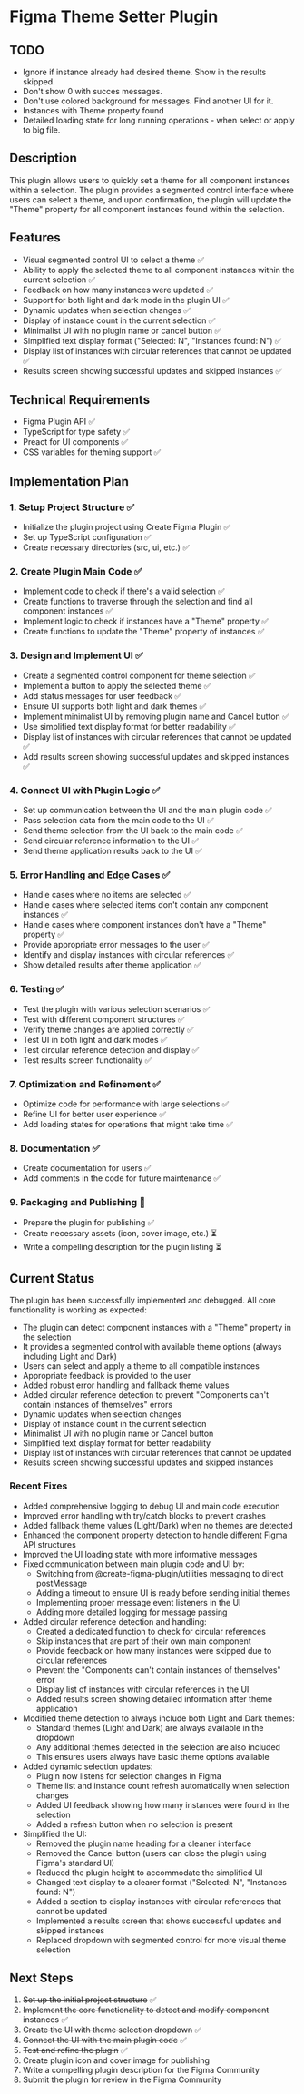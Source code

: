 # Figma Theme Setter Plugin

## TODO
- Ignore if instance already had desired theme. Show in the results skipped.
- Don't show 0 with succes messages.
- Don't use colored background for messages. Find another UI for it.
- Instances with Theme property found
- Detailed loading state for long running operations - when select or apply to big file. 

## Description
This plugin allows users to quickly set a theme for all component instances within a selection. The plugin provides a segmented control interface where users can select a theme, and upon confirmation, the plugin will update the "Theme" property for all component instances found within the selection.

## Features
- Visual segmented control UI to select a theme ✅
- Ability to apply the selected theme to all component instances within the current selection ✅
- Feedback on how many instances were updated ✅
- Support for both light and dark mode in the plugin UI ✅
- Dynamic updates when selection changes ✅
- Display of instance count in the current selection ✅
- Minimalist UI with no plugin name or cancel button ✅
- Simplified text display format ("Selected: N", "Instances found: N") ✅
- Display list of instances with circular references that cannot be updated ✅
- Results screen showing successful updates and skipped instances ✅

## Technical Requirements
- Figma Plugin API ✅
- TypeScript for type safety ✅
- Preact for UI components ✅
- CSS variables for theming support ✅

## Implementation Plan

### 1. Setup Project Structure ✅
- Initialize the plugin project using Create Figma Plugin ✅
- Set up TypeScript configuration ✅
- Create necessary directories (src, ui, etc.) ✅

### 2. Create Plugin Main Code ✅
- Implement code to check if there's a valid selection ✅
- Create functions to traverse through the selection and find all component instances ✅
- Implement logic to check if instances have a "Theme" property ✅
- Create functions to update the "Theme" property of instances ✅

### 3. Design and Implement UI ✅
- Create a segmented control component for theme selection ✅
- Implement a button to apply the selected theme ✅
- Add status messages for user feedback ✅
- Ensure UI supports both light and dark themes ✅
- Implement minimalist UI by removing plugin name and Cancel button ✅
- Use simplified text display format for better readability ✅
- Display list of instances with circular references that cannot be updated ✅
- Add results screen showing successful updates and skipped instances ✅

### 4. Connect UI with Plugin Logic ✅
- Set up communication between the UI and the main plugin code ✅
- Pass selection data from the main code to the UI ✅
- Send theme selection from the UI back to the main code ✅
- Send circular reference information to the UI ✅
- Send theme application results back to the UI ✅

### 5. Error Handling and Edge Cases ✅
- Handle cases where no items are selected ✅
- Handle cases where selected items don't contain any component instances ✅
- Handle cases where component instances don't have a "Theme" property ✅
- Provide appropriate error messages to the user ✅
- Identify and display instances with circular references ✅
- Show detailed results after theme application ✅

### 6. Testing ✅
- Test the plugin with various selection scenarios ✅
- Test with different component structures ✅
- Verify theme changes are applied correctly ✅
- Test UI in both light and dark modes ✅
- Test circular reference detection and display ✅
- Test results screen functionality ✅

### 7. Optimization and Refinement ✅
- Optimize code for performance with large selections ✅
- Refine UI for better user experience ✅
- Add loading states for operations that might take time ✅

### 8. Documentation ✅
- Create documentation for users ✅
- Add comments in the code for future maintenance ✅

### 9. Packaging and Publishing 🔄
- Prepare the plugin for publishing ✅
- Create necessary assets (icon, cover image, etc.) ⏳
- Write a compelling description for the plugin listing ⏳

## Current Status
The plugin has been successfully implemented and debugged. All core functionality is working as expected:
- The plugin can detect component instances with a "Theme" property in the selection
- It provides a segmented control with available theme options (always including Light and Dark)
- Users can select and apply a theme to all compatible instances
- Appropriate feedback is provided to the user
- Added robust error handling and fallback theme values
- Added circular reference detection to prevent "Components can't contain instances of themselves" errors
- Dynamic updates when selection changes
- Display of instance count in the current selection
- Minimalist UI with no plugin name or Cancel button
- Simplified text display format for better readability
- Display list of instances with circular references that cannot be updated
- Results screen showing successful updates and skipped instances

### Recent Fixes
- Added comprehensive logging to debug UI and main code execution
- Improved error handling with try/catch blocks to prevent crashes
- Added fallback theme values (Light/Dark) when no themes are detected
- Enhanced the component property detection to handle different Figma API structures
- Improved the UI loading state with more informative messages
- Fixed communication between main plugin code and UI by:
  - Switching from @create-figma-plugin/utilities messaging to direct postMessage
  - Adding a timeout to ensure UI is ready before sending initial themes
  - Implementing proper message event listeners in the UI
  - Adding more detailed logging for message passing
- Added circular reference detection and handling:
  - Created a dedicated function to check for circular references
  - Skip instances that are part of their own main component
  - Provide feedback on how many instances were skipped due to circular references
  - Prevent the "Components can't contain instances of themselves" error
  - Display list of instances with circular references in the UI
  - Added results screen showing detailed information after theme application
- Modified theme detection to always include both Light and Dark themes:
  - Standard themes (Light and Dark) are always available in the dropdown
  - Any additional themes detected in the selection are also included
  - This ensures users always have basic theme options available
- Added dynamic selection updates:
  - Plugin now listens for selection changes in Figma
  - Theme list and instance count refresh automatically when selection changes
  - Added UI feedback showing how many instances were found in the selection
  - Added a refresh button when no selection is present
- Simplified the UI:
  - Removed the plugin name heading for a cleaner interface
  - Removed the Cancel button (users can close the plugin using Figma's standard UI)
  - Reduced the plugin height to accommodate the simplified UI
  - Changed text display to a clearer format ("Selected: N", "Instances found: N")
  - Added a section to display instances with circular references that cannot be updated
  - Implemented a results screen that shows successful updates and skipped instances
  - Replaced dropdown with segmented control for more visual theme selection

## Next Steps
1. ~~Set up the initial project structure~~ ✅
2. ~~Implement the core functionality to detect and modify component instances~~ ✅
3. ~~Create the UI with theme selection dropdown~~ ✅
4. ~~Connect the UI with the main plugin code~~ ✅
5. ~~Test and refine the plugin~~ ✅
6. Create plugin icon and cover image for publishing
7. Write a compelling plugin description for the Figma Community
8. Submit the plugin for review in the Figma Community 